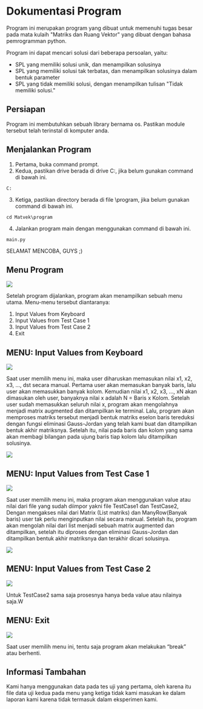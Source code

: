# Dokumentasi Program

Program ini merupakan program yang dibuat untuk memenuhi tugas besar pada mata kulaih "Matriks dan Ruang Vektor" yang dibuat dengan bahasa pemrogramman python.

Program ini dapat mencari solusi dari beberapa persoalan, yaitu:
- SPL yang memiliki solusi unik, dan menampilkan solusinya
- SPL yang memiliki solusi tak terbatas, dan menampilkan solusinya dalam bentuk parameter
- SPL yang tidak memiliki solusi, dengan menampilkan tulisan "Tidak memiliki solusi."

## Persiapan

Program ini membutuhkan sebuah library bernama os. Pastikan module tersebut telah terinstal di komputer anda.

## Menjalankan Program

1. Pertama, buka command prompt.
2. Kedua, pastikan drive berada di drive C:, jika belum gunakan command di bawah ini.
```
C:
```
3. Ketiga, pastikan directory berada di file \program\, jika belum gunakan command di bawah ini.
```
cd Matvek\program
```
4. Jalankan program main dengan menggunakan command di bawah ini.
```
main.py
```
SELAMAT MENCOBA, GUYS ;)

## Menu Program

<img src="Main Menu.jpeg">

Setelah program dijalankan, program akan menampilkan sebuah menu utama. Menu-menu tersebut diantaranya:
1. Input Values from Keyboard
2. Input Values from Test Case 1
3. Input Values from Test Case 2
4. Exit

## MENU: Input Values from Keyboard

<img src="Keyboard Value.jpeg">

Saat user memilih menu ini, maka user diharuskan memasukan nilai x1, x2, x3, …,
dst secara manual. Pertama user akan memasukan banyak baris, lalu user akan
memasukkan banyak kolom. Kemudian nilai x1, x2, x3, …, xN akan dimasukan oleh
user, banyaknya nilai x adalah N = Baris x Kolom. Setelah user sudah memasukkan
seluruh nilai x, program akan mengolahnya menjadi matrix augmented dan
ditampilkan ke terminal. Lalu, program akan memproses matriks tersebut menjadi
bentuk matriks eselon baris tereduksi dengan fungsi eliminasi Gauss-Jordan yang telah
kami buat dan ditampilkan bentuk akhir matriksnya. Setelah itu, nilai pada baris dan
kolom yang sama akan membagi bilangan pada ujung baris tiap kolom lalu
ditampilkan solusinya.

<img src="KybrdVResult.jpeg">

## MENU: Input Values from Test Case 1

<img src ="File Value.jpeg">

Saat user memilih menu ini, maka program akan menggunakan value atau nilai dari
file yang sudah diimpor yakni file TestCase1 dan TestCase2, Dengan mengakses nilai
dari Matrix (List matriks) dan ManyRow(Banyak baris) user tak perlu menginputkan
nilai secara manual. Setelah itu, program akan mengolah nilai dari list menjadi sebuah
matrix augmented dan ditampilkan, setelah itu diproses dengan eliminasi Gauss-Jordan
dan ditampilkan bentuk akhir matriksnya dan terakhir dicari solusinya.

<img src="FlVResult.jpeg">

## MENU: Input Values from Test Case 2

<img src="Test Case 2.jpeg">

Untuk TestCase2 sama saja prosesnya hanya beda value atau nilainya saja.W

## MENU: Exit

<img src="Exit.jpeg">

Saat user memilih menu ini, tentu saja program akan melakukan “break” atau
berhenti.

## Informasi Tambahan

Kami hanya menggunakan data pada tes uji yang pertama, oleh karena itu file data uji kedua pada
menu yang ketiga tidak kami masukan ke dalam laporan kami karena tidak termasuk dalam eksperimen kami.
